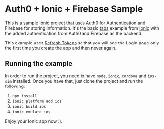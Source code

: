# Auth0 + Ionic + Firebase Sample

This is a sample Ionic project that uses Auth0 for Authentication and Firebase for storing information. 
It's the basic [tabs](https://github.com/driftyco/ionic-starter-tabs) example from [Ionic](http://ionicframework.com/) with the added authentication from Auth0 and Firebase as the backend.

This example uses [Refresh Tokens](https://github.com/auth0/auth0-angular/blob/master/docs/refreshToken.md) so that you will see the Login page only the first time you create the app and then never again.

## Running the example

In order to run the project, you need to have `node`, `ionic`, `cordova` and `ios-sim` installed.
Once you have that, just clone the project and run the following:

1. `npm install`
2. `ionic platform add ios`
3. `ionic build ios`
4. `ionic emulate ios`

Enjoy your Ionic app now :).

